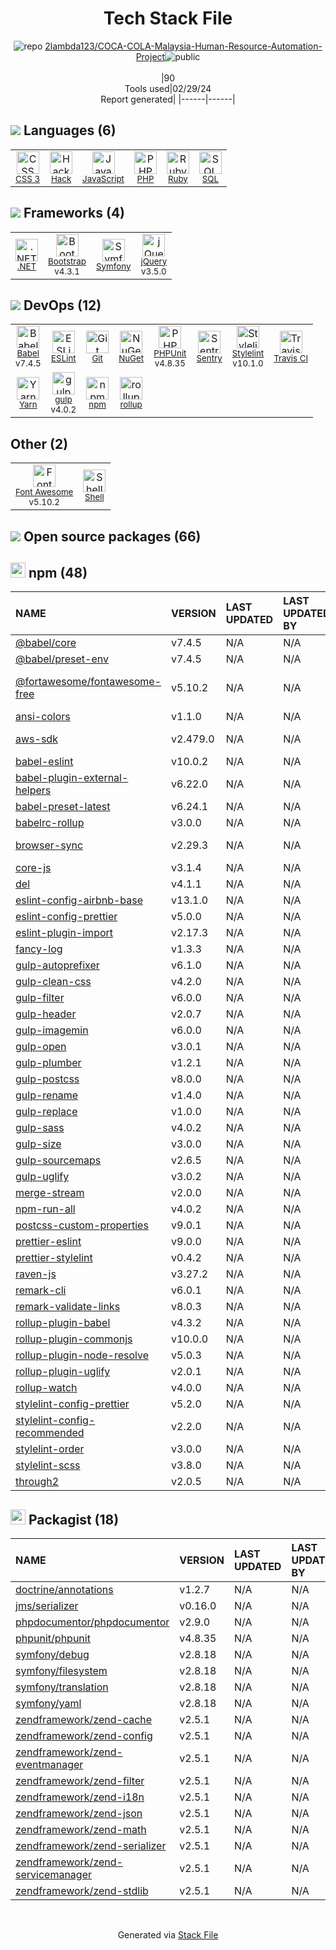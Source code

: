 <!--
&lt;--- Readme.md Snippet without images Start ---&gt;
## Tech Stack
2lambda123/COCA-COLA-Malaysia-Human-Resource-Automation-Project is built on the following main stack:

- [Hack](http://hacklang.org/) – Languages
- [JavaScript](https://developer.mozilla.org/en-US/docs/Web/JavaScript) – Languages
- [PHP](http://www.php.net/) – Languages
- [Ruby](https://www.ruby-lang.org) – Languages
- [SQL](https://en.wikipedia.org/wiki/SQL) – Languages
- [.NET](http://www.microsoft.com/net/) – Frameworks (Full Stack)
- [Bootstrap](http://getbootstrap.com/) – Front-End Frameworks
- [Symfony](http://symfony.com/) – Frameworks (Full Stack)
- [jQuery](http://jquery.com/) – Javascript UI Libraries
- [Babel](http://babeljs.io/) – JavaScript Compilers
- [ESLint](http://eslint.org/) – Code Review
- [PHPUnit](https://phpunit.de/) – Testing Frameworks
- [Sentry](https://sentry.io/welcome/?utm_source=stackshare&utm_medium=link&utm_campaign=profile) – Exception Monitoring
- [Stylelint](http://stylelint.io/) – Code Review
- [Travis CI](http://travis-ci.com/) – Continuous Integration
- [Yarn](https://yarnpkg.com/) – Front End Package Manager
- [gulp](http://gulpjs.com/) – JS Build Tools / JS Task Runners
- [rollup](http://rollupjs.org/) – JS Build Tools / JS Task Runners
- [Font Awesome](https://fontawesome.com/) – Fonts
- [Shell](https://en.wikipedia.org/wiki/Shell_script) – Shells

Full tech stack [here](/techstack.md)

&lt;--- Readme.md Snippet without images End ---&gt;

&lt;--- Readme.md Snippet with images Start ---&gt;
## Tech Stack
2lambda123/COCA-COLA-Malaysia-Human-Resource-Automation-Project is built on the following main stack:

- <img width='25' height='25' src='https://img.stackshare.io/service/1208/download.png' alt='Hack'/> [Hack](http://hacklang.org/) – Languages
- <img width='25' height='25' src='https://img.stackshare.io/service/1209/javascript.jpeg' alt='JavaScript'/> [JavaScript](https://developer.mozilla.org/en-US/docs/Web/JavaScript) – Languages
- <img width='25' height='25' src='https://img.stackshare.io/service/991/hwUcGZ41_400x400.jpg' alt='PHP'/> [PHP](http://www.php.net/) – Languages
- <img width='25' height='25' src='https://img.stackshare.io/service/989/ruby.png' alt='Ruby'/> [Ruby](https://www.ruby-lang.org) – Languages
- <img width='25' height='25' src='https://img.stackshare.io/service/2271/default_068d33483bba6b81ee13fbd4dc7aab9780896a54.png' alt='SQL'/> [SQL](https://en.wikipedia.org/wiki/SQL) – Languages
- <img width='25' height='25' src='https://img.stackshare.io/service/1014/IoPy1dce_400x400.png' alt='.NET'/> [.NET](http://www.microsoft.com/net/) – Frameworks (Full Stack)
- <img width='25' height='25' src='https://img.stackshare.io/service/1101/C9QJ7V3X.png' alt='Bootstrap'/> [Bootstrap](http://getbootstrap.com/) – Front-End Frameworks
- <img width='25' height='25' src='https://img.stackshare.io/service/1197/logosf_positif_03_icon.png' alt='Symfony'/> [Symfony](http://symfony.com/) – Frameworks (Full Stack)
- <img width='25' height='25' src='https://img.stackshare.io/service/1021/lxEKmMnB_400x400.jpg' alt='jQuery'/> [jQuery](http://jquery.com/) – Javascript UI Libraries
- <img width='25' height='25' src='https://img.stackshare.io/service/2739/-1wfGjNw.png' alt='Babel'/> [Babel](http://babeljs.io/) – JavaScript Compilers
- <img width='25' height='25' src='https://img.stackshare.io/service/3337/Q4L7Jncy.jpg' alt='ESLint'/> [ESLint](http://eslint.org/) – Code Review
- <img width='25' height='25' src='https://img.stackshare.io/service/1616/1_WsEnddd5Y4EgEHsT054kUQ.jpeg' alt='PHPUnit'/> [PHPUnit](https://phpunit.de/) – Testing Frameworks
- <img width='25' height='25' src='https://img.stackshare.io/service/191/default_9262326592c97828a2a4299dec085a3674dd05f4.png' alt='Sentry'/> [Sentry](https://sentry.io/welcome/?utm_source=stackshare&utm_medium=link&utm_campaign=profile) – Exception Monitoring
- <img width='25' height='25' src='https://img.stackshare.io/service/5446/V9JsvPul_400x400.jpg' alt='Stylelint'/> [Stylelint](http://stylelint.io/) – Code Review
- <img width='25' height='25' src='https://img.stackshare.io/service/460/Lu6cGu0z_400x400.png' alt='Travis CI'/> [Travis CI](http://travis-ci.com/) – Continuous Integration
- <img width='25' height='25' src='https://img.stackshare.io/service/5848/44mC-kJ3.jpg' alt='Yarn'/> [Yarn](https://yarnpkg.com/) – Front End Package Manager
- <img width='25' height='25' src='https://img.stackshare.io/service/844/iruTC031.png' alt='gulp'/> [gulp](http://gulpjs.com/) – JS Build Tools / JS Task Runners
- <img width='25' height='25' src='https://img.stackshare.io/service/4423/zE8RTn9E_400x400.jpg' alt='rollup'/> [rollup](http://rollupjs.org/) – JS Build Tools / JS Task Runners
- <img width='25' height='25' src='https://img.stackshare.io/service/3244/1_Mr1Fy00XjPGNf1Kkp_hWtw_2x.png' alt='Font Awesome'/> [Font Awesome](https://fontawesome.com/) – Fonts
- <img width='25' height='25' src='https://img.stackshare.io/service/4631/default_c2062d40130562bdc836c13dbca02d318205a962.png' alt='Shell'/> [Shell](https://en.wikipedia.org/wiki/Shell_script) – Shells

Full tech stack [here](/techstack.md)

&lt;--- Readme.md Snippet with images End ---&gt;
-->
<div align="center">

# Tech Stack File
![](https://img.stackshare.io/repo.svg "repo") [2lambda123/COCA-COLA-Malaysia-Human-Resource-Automation-Project](https://github.com/2lambda123/COCA-COLA-Malaysia-Human-Resource-Automation-Project)![](https://img.stackshare.io/public_badge.svg "public")
<br/><br/>
|90<br/>Tools used|02/29/24 <br/>Report generated|
|------|------|
</div>

## <img src='https://img.stackshare.io/languages.svg'/> Languages (6)
<table><tr>
  <td align='center'>
  <img width='36' height='36' src='https://img.stackshare.io/service/6727/css.png' alt='CSS 3'>
  <br>
  <sub><a href="https://developer.mozilla.org/en-US/docs/Web/CSS/CSS3">CSS 3</a></sub>
  <br>
  <sub></sub>
</td>

<td align='center'>
  <img width='36' height='36' src='https://img.stackshare.io/service/1208/download.png' alt='Hack'>
  <br>
  <sub><a href="http://hacklang.org/">Hack</a></sub>
  <br>
  <sub></sub>
</td>

<td align='center'>
  <img width='36' height='36' src='https://img.stackshare.io/service/1209/javascript.jpeg' alt='JavaScript'>
  <br>
  <sub><a href="https://developer.mozilla.org/en-US/docs/Web/JavaScript">JavaScript</a></sub>
  <br>
  <sub></sub>
</td>

<td align='center'>
  <img width='36' height='36' src='https://img.stackshare.io/service/991/hwUcGZ41_400x400.jpg' alt='PHP'>
  <br>
  <sub><a href="http://www.php.net/">PHP</a></sub>
  <br>
  <sub></sub>
</td>

<td align='center'>
  <img width='36' height='36' src='https://img.stackshare.io/service/989/ruby.png' alt='Ruby'>
  <br>
  <sub><a href="https://www.ruby-lang.org">Ruby</a></sub>
  <br>
  <sub></sub>
</td>

<td align='center'>
  <img width='36' height='36' src='https://img.stackshare.io/service/2271/default_068d33483bba6b81ee13fbd4dc7aab9780896a54.png' alt='SQL'>
  <br>
  <sub><a href="https://en.wikipedia.org/wiki/SQL">SQL</a></sub>
  <br>
  <sub></sub>
</td>

</tr>
</table>

## <img src='https://img.stackshare.io/frameworks.svg'/> Frameworks (4)
<table><tr>
  <td align='center'>
  <img width='36' height='36' src='https://img.stackshare.io/service/1014/IoPy1dce_400x400.png' alt='.NET'>
  <br>
  <sub><a href="http://www.microsoft.com/net/">.NET</a></sub>
  <br>
  <sub></sub>
</td>

<td align='center'>
  <img width='36' height='36' src='https://img.stackshare.io/service/1101/C9QJ7V3X.png' alt='Bootstrap'>
  <br>
  <sub><a href="http://getbootstrap.com/">Bootstrap</a></sub>
  <br>
  <sub>v4.3.1</sub>
</td>

<td align='center'>
  <img width='36' height='36' src='https://img.stackshare.io/service/1197/logosf_positif_03_icon.png' alt='Symfony'>
  <br>
  <sub><a href="http://symfony.com/">Symfony</a></sub>
  <br>
  <sub></sub>
</td>

<td align='center'>
  <img width='36' height='36' src='https://img.stackshare.io/service/1021/lxEKmMnB_400x400.jpg' alt='jQuery'>
  <br>
  <sub><a href="http://jquery.com/">jQuery</a></sub>
  <br>
  <sub>v3.5.0</sub>
</td>

</tr>
</table>

## <img src='https://img.stackshare.io/devops.svg'/> DevOps (12)
<table><tr>
  <td align='center'>
  <img width='36' height='36' src='https://img.stackshare.io/service/2739/-1wfGjNw.png' alt='Babel'>
  <br>
  <sub><a href="http://babeljs.io/">Babel</a></sub>
  <br>
  <sub>v7.4.5</sub>
</td>

<td align='center'>
  <img width='36' height='36' src='https://img.stackshare.io/service/3337/Q4L7Jncy.jpg' alt='ESLint'>
  <br>
  <sub><a href="http://eslint.org/">ESLint</a></sub>
  <br>
  <sub></sub>
</td>

<td align='center'>
  <img width='36' height='36' src='https://img.stackshare.io/service/1046/git.png' alt='Git'>
  <br>
  <sub><a href="http://git-scm.com/">Git</a></sub>
  <br>
  <sub></sub>
</td>

<td align='center'>
  <img width='36' height='36' src='https://img.stackshare.io/service/2637/6I3oEOP4_400x400.jpg' alt='NuGet'>
  <br>
  <sub><a href="https://www.nuget.org/">NuGet</a></sub>
  <br>
  <sub></sub>
</td>

<td align='center'>
  <img width='36' height='36' src='https://img.stackshare.io/service/1616/1_WsEnddd5Y4EgEHsT054kUQ.jpeg' alt='PHPUnit'>
  <br>
  <sub><a href="https://phpunit.de/">PHPUnit</a></sub>
  <br>
  <sub>v4.8.35</sub>
</td>

<td align='center'>
  <img width='36' height='36' src='https://img.stackshare.io/service/191/default_9262326592c97828a2a4299dec085a3674dd05f4.png' alt='Sentry'>
  <br>
  <sub><a href="https://sentry.io/welcome/?utm_source=stackshare&utm_medium=link&utm_campaign=profile">Sentry</a></sub>
  <br>
  <sub></sub>
</td>

<td align='center'>
  <img width='36' height='36' src='https://img.stackshare.io/service/5446/V9JsvPul_400x400.jpg' alt='Stylelint'>
  <br>
  <sub><a href="http://stylelint.io/">Stylelint</a></sub>
  <br>
  <sub>v10.1.0</sub>
</td>

<td align='center'>
  <img width='36' height='36' src='https://img.stackshare.io/service/460/Lu6cGu0z_400x400.png' alt='Travis CI'>
  <br>
  <sub><a href="http://travis-ci.com/">Travis CI</a></sub>
  <br>
  <sub></sub>
</td>

</tr>
<tr>
  <td align='center'>
  <img width='36' height='36' src='https://img.stackshare.io/service/5848/44mC-kJ3.jpg' alt='Yarn'>
  <br>
  <sub><a href="https://yarnpkg.com/">Yarn</a></sub>
  <br>
  <sub></sub>
</td>

<td align='center'>
  <img width='36' height='36' src='https://img.stackshare.io/service/844/iruTC031.png' alt='gulp'>
  <br>
  <sub><a href="http://gulpjs.com/">gulp</a></sub>
  <br>
  <sub>v4.0.2</sub>
</td>

<td align='center'>
  <img width='36' height='36' src='https://img.stackshare.io/service/1120/lejvzrnlpb308aftn31u.png' alt='npm'>
  <br>
  <sub><a href="https://www.npmjs.com/">npm</a></sub>
  <br>
  <sub></sub>
</td>

<td align='center'>
  <img width='36' height='36' src='https://img.stackshare.io/service/4423/zE8RTn9E_400x400.jpg' alt='rollup'>
  <br>
  <sub><a href="http://rollupjs.org/">rollup</a></sub>
  <br>
  <sub></sub>
</td>

</tr>
</table>

## Other (2)
<table><tr>
  <td align='center'>
  <img width='36' height='36' src='https://img.stackshare.io/service/3244/1_Mr1Fy00XjPGNf1Kkp_hWtw_2x.png' alt='Font Awesome'>
  <br>
  <sub><a href="https://fontawesome.com/">Font Awesome</a></sub>
  <br>
  <sub>v5.10.2</sub>
</td>

<td align='center'>
  <img width='36' height='36' src='https://img.stackshare.io/service/4631/default_c2062d40130562bdc836c13dbca02d318205a962.png' alt='Shell'>
  <br>
  <sub><a href="https://en.wikipedia.org/wiki/Shell_script">Shell</a></sub>
  <br>
  <sub></sub>
</td>

</tr>
</table>


## <img src='https://img.stackshare.io/group.svg' /> Open source packages (66)</h2>

## <img width='24' height='24' src='https://img.stackshare.io/service/1120/lejvzrnlpb308aftn31u.png'/> npm (48)

|NAME|VERSION|LAST UPDATED|LAST UPDATED BY|LICENSE|VULNERABILITIES|
|:------|:------|:------|:------|:------|:------|
|[@babel/core](https://www.npmjs.com/@babel/core)|v7.4.5|N/A|N/A |MIT|N/A|
|[@babel/preset-env](https://www.npmjs.com/@babel/preset-env)|v7.4.5|N/A|N/A |MIT|N/A|
|[@fortawesome/fontawesome-free](https://www.npmjs.com/@fortawesome/fontawesome-free)|v5.10.2|N/A|N/A |CC-BY-4.0,OFL-1.1,MIT|N/A|
|[ansi-colors](https://www.npmjs.com/ansi-colors)|v1.1.0|N/A|N/A |MIT|N/A|
|[aws-sdk](https://www.npmjs.com/aws-sdk)|v2.479.0|N/A|N/A |Apache-2.0|[CVE-2020-28472](https://github.com/advisories/GHSA-rrc9-gqf8-8rwg) (High)|
|[babel-eslint](https://www.npmjs.com/babel-eslint)|v10.0.2|N/A|N/A |MIT|N/A|
|[babel-plugin-external-helpers](https://www.npmjs.com/babel-plugin-external-helpers)|v6.22.0|N/A|N/A |MIT|N/A|
|[babel-preset-latest](https://www.npmjs.com/babel-preset-latest)|v6.24.1|N/A|N/A |MIT|N/A|
|[babelrc-rollup](https://www.npmjs.com/babelrc-rollup)|v3.0.0|N/A|N/A |MIT|N/A|
|[browser-sync](https://www.npmjs.com/browser-sync)|v2.29.3|N/A|N/A |Apache-2.0|N/A|
|[core-js](https://www.npmjs.com/core-js)|v3.1.4|N/A|N/A |MIT|N/A|
|[del](https://www.npmjs.com/del)|v4.1.1|N/A|N/A |MIT|N/A|
|[eslint-config-airbnb-base](https://www.npmjs.com/eslint-config-airbnb-base)|v13.1.0|N/A|N/A |MIT|N/A|
|[eslint-config-prettier](https://www.npmjs.com/eslint-config-prettier)|v5.0.0|N/A|N/A |MIT|N/A|
|[eslint-plugin-import](https://www.npmjs.com/eslint-plugin-import)|v2.17.3|N/A|N/A |MIT|N/A|
|[fancy-log](https://www.npmjs.com/fancy-log)|v1.3.3|N/A|N/A |MIT|N/A|
|[gulp-autoprefixer](https://www.npmjs.com/gulp-autoprefixer)|v6.1.0|N/A|N/A |MIT|N/A|
|[gulp-clean-css](https://www.npmjs.com/gulp-clean-css)|v4.2.0|N/A|N/A |MIT|N/A|
|[gulp-filter](https://www.npmjs.com/gulp-filter)|v6.0.0|N/A|N/A |MIT|N/A|
|[gulp-header](https://www.npmjs.com/gulp-header)|v2.0.7|N/A|N/A |MIT|N/A|
|[gulp-imagemin](https://www.npmjs.com/gulp-imagemin)|v6.0.0|N/A|N/A |MIT|N/A|
|[gulp-open](https://www.npmjs.com/gulp-open)|v3.0.1|N/A|N/A |MIT|N/A|
|[gulp-plumber](https://www.npmjs.com/gulp-plumber)|v1.2.1|N/A|N/A |MIT|N/A|
|[gulp-postcss](https://www.npmjs.com/gulp-postcss)|v8.0.0|N/A|N/A |MIT|N/A|
|[gulp-rename](https://www.npmjs.com/gulp-rename)|v1.4.0|N/A|N/A |MIT|N/A|
|[gulp-replace](https://www.npmjs.com/gulp-replace)|v1.0.0|N/A|N/A |MIT|N/A|
|[gulp-sass](https://www.npmjs.com/gulp-sass)|v4.0.2|N/A|N/A |MIT|N/A|
|[gulp-size](https://www.npmjs.com/gulp-size)|v3.0.0|N/A|N/A |MIT|N/A|
|[gulp-sourcemaps](https://www.npmjs.com/gulp-sourcemaps)|v2.6.5|N/A|N/A |ISC|N/A|
|[gulp-uglify](https://www.npmjs.com/gulp-uglify)|v3.0.2|N/A|N/A |MIT|N/A|
|[merge-stream](https://www.npmjs.com/merge-stream)|v2.0.0|N/A|N/A |MIT|N/A|
|[npm-run-all](https://www.npmjs.com/npm-run-all)|v4.0.2|N/A|N/A |MIT|N/A|
|[postcss-custom-properties](https://www.npmjs.com/postcss-custom-properties)|v9.0.1|N/A|N/A |MIT|N/A|
|[prettier-eslint](https://www.npmjs.com/prettier-eslint)|v9.0.0|N/A|N/A |MIT|N/A|
|[prettier-stylelint](https://www.npmjs.com/prettier-stylelint)|v0.4.2|N/A|N/A |MIT|N/A|
|[raven-js](https://www.npmjs.com/raven-js)|v3.27.2|N/A|N/A |MIT|N/A|
|[remark-cli](https://www.npmjs.com/remark-cli)|v6.0.1|N/A|N/A |MIT|N/A|
|[remark-validate-links](https://www.npmjs.com/remark-validate-links)|v8.0.3|N/A|N/A |MIT|N/A|
|[rollup-plugin-babel](https://www.npmjs.com/rollup-plugin-babel)|v4.3.2|N/A|N/A |MIT|N/A|
|[rollup-plugin-commonjs](https://www.npmjs.com/rollup-plugin-commonjs)|v10.0.0|N/A|N/A |MIT|N/A|
|[rollup-plugin-node-resolve](https://www.npmjs.com/rollup-plugin-node-resolve)|v5.0.3|N/A|N/A |MIT|N/A|
|[rollup-plugin-uglify](https://www.npmjs.com/rollup-plugin-uglify)|v2.0.1|N/A|N/A |MIT|N/A|
|[rollup-watch](https://www.npmjs.com/rollup-watch)|v4.0.0|N/A|N/A |MIT|N/A|
|[stylelint-config-prettier](https://www.npmjs.com/stylelint-config-prettier)|v5.2.0|N/A|N/A |MIT|N/A|
|[stylelint-config-recommended](https://www.npmjs.com/stylelint-config-recommended)|v2.2.0|N/A|N/A |MIT|N/A|
|[stylelint-order](https://www.npmjs.com/stylelint-order)|v3.0.0|N/A|N/A |MIT|N/A|
|[stylelint-scss](https://www.npmjs.com/stylelint-scss)|v3.8.0|N/A|N/A |MIT|N/A|
|[through2](https://www.npmjs.com/through2)|v2.0.5|N/A|N/A |MIT|N/A|


## <img width='24' height='24' src='https://img.stackshare.io/package_manager/1778/default_90cb8b66e85ae5b95928b10bb076ab6a27c7e151.png'/> Packagist (18)

|NAME|VERSION|LAST UPDATED|LAST UPDATED BY|LICENSE|VULNERABILITIES|
|:------|:------|:------|:------|:------|:------|
|[doctrine/annotations](https://packagist.org/doctrine/annotations)|v1.2.7|N/A|N/A |N/A|N/A|
|[jms/serializer](https://packagist.org/jms/serializer)|v0.16.0|N/A|N/A |N/A|N/A|
|[phpdocumentor/phpdocumentor](https://packagist.org/phpdocumentor/phpdocumentor)|v2.9.0|N/A|N/A |N/A|N/A|
|[phpunit/phpunit](https://packagist.org/phpunit/phpunit)|v4.8.35|N/A|N/A |N/A|N/A|
|[symfony/debug](https://packagist.org/symfony/debug)|v2.8.18|N/A|N/A |N/A|N/A|
|[symfony/filesystem](https://packagist.org/symfony/filesystem)|v2.8.18|N/A|N/A |N/A|N/A|
|[symfony/translation](https://packagist.org/symfony/translation)|v2.8.18|N/A|N/A |N/A|N/A|
|[symfony/yaml](https://packagist.org/symfony/yaml)|v2.8.18|N/A|N/A |N/A|N/A|
|[zendframework/zend-cache](https://packagist.org/zendframework/zend-cache)|v2.5.1|N/A|N/A |N/A|N/A|
|[zendframework/zend-config](https://packagist.org/zendframework/zend-config)|v2.5.1|N/A|N/A |N/A|N/A|
|[zendframework/zend-eventmanager](https://packagist.org/zendframework/zend-eventmanager)|v2.5.1|N/A|N/A |N/A|N/A|
|[zendframework/zend-filter](https://packagist.org/zendframework/zend-filter)|v2.5.1|N/A|N/A |N/A|N/A|
|[zendframework/zend-i18n](https://packagist.org/zendframework/zend-i18n)|v2.5.1|N/A|N/A |N/A|N/A|
|[zendframework/zend-json](https://packagist.org/zendframework/zend-json)|v2.5.1|N/A|N/A |N/A|N/A|
|[zendframework/zend-math](https://packagist.org/zendframework/zend-math)|v2.5.1|N/A|N/A |N/A|N/A|
|[zendframework/zend-serializer](https://packagist.org/zendframework/zend-serializer)|v2.5.1|N/A|N/A |N/A|N/A|
|[zendframework/zend-servicemanager](https://packagist.org/zendframework/zend-servicemanager)|v2.5.1|N/A|N/A |N/A|N/A|
|[zendframework/zend-stdlib](https://packagist.org/zendframework/zend-stdlib)|v2.5.1|N/A|N/A |N/A|N/A|

<br/>
<div align='center'>

Generated via [Stack File](https://github.com/marketplace/stack-file)
